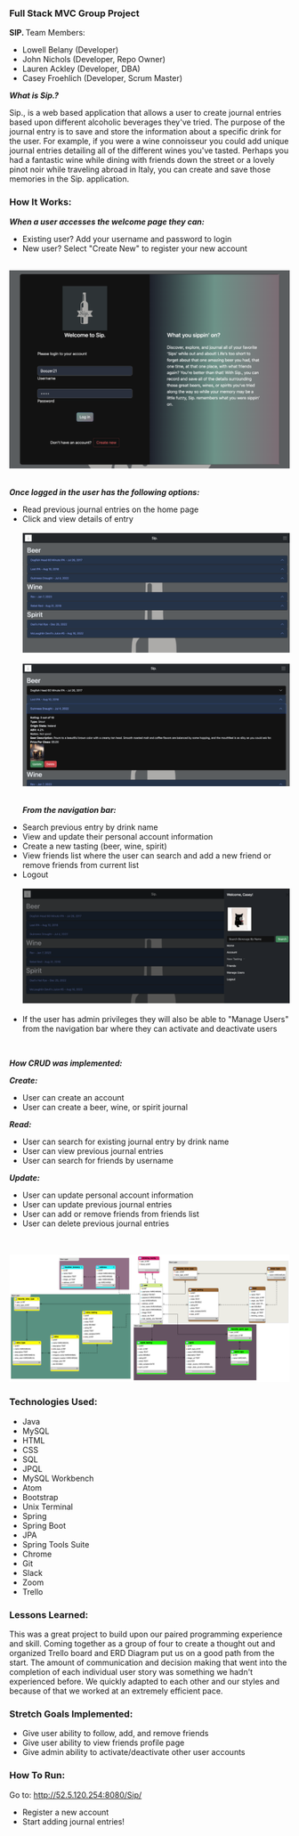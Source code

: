 ### Full Stack MVC Group Project


<strong> SIP. </strong>Team Members:
<ul>
<li>Lowell Belany (Developer)</li>
<li>John Nichols (Developer, Repo Owner)</li>
<li>Lauren Ackley (Developer, DBA)</li>
<li>Casey Froehlich (Developer, Scrum Master)</li>
</ul>

<strong><em>What is Sip.?</strong></em>

Sip., is a web based application that allows a user to create journal entries based upon different alcoholic beverages they've tried. The purpose of the journal entry is to save and store the information about a specific drink for the user. For example, if you were a wine connoisseur you could add unique journal entries detailing all of the different wines you've tasted. Perhaps you had a fantastic wine while dining with friends down the street or a lovely pinot noir while traveling abroad in Italy, you can create and save those memories in the Sip. application.

### <strong>How It Works:</strong>

<strong><em>When a user accesses the welcome page they can:</strong></em>
<ul>
<li> Existing user? Add your username and password to login</li>
<li> New user? Select "Create New" to register your new account</li>
</ul>
<br>
<img src="Welcome.png" alt="Welcome Page">
<br>
<br>

<strong><em>Once logged in the user has the following options:</strong></em>
<ul>
<li> Read previous journal entries on the home page</li>
<li> Click and view details of entry</li>
<br>
<img src="home.png" alt="Home Page">
<br>
<br>
<img src="journal.png" alt="Journal Entry">
   <br>
   <br>

<strong><em>From the navigation bar:</strong></em>
<li> Search previous entry by drink name</li>
<li> View  and update their personal account information</li>
<li> Create a new tasting (beer, wine, spirit)</li>
<li> View friends list where the user can search and add a new friend or remove friends from current list</li>
<li> Logout</li>
<br>
<img src="navbar.png" alt="NavBar">
 <br>
 <br>
<li> If the user has admin privileges they will also be able to "Manage Users" from the navigation bar where they can activate and deactivate users</li>
 </ul>
 <br>

<strong><em> How CRUD was implemented:</strong></em>

 <strong><em>Create:</strong></em>
 <ul>
 <li> User can create an account</li>
 <li> User can create a beer, wine, or spirit journal</li>
 </ul>

<strong><em>Read:</strong></em>
 <ul>
 <li> User can search for existing journal entry by drink name</li>
 <li> User can view previous journal entries</li>
 <li> User can search for friends by username</li>
 </ul>

<strong><em> Update:</strong></em>
 <ul>
 <li> User can update personal account information</li>
 <li> User can update previous journal entries</li>
 <li> User can add or remove friends from friends list</li>
 <li> User can delete previous journal entries</li>
 </ul>
 <br>
 <br>










<img src="SchemaDesign.png" alt="Schema">

### <strong>Technologies Used:</strong>

<ul>
<li>Java</li>
<li>MySQL</li>
<li>HTML</li>
<li>CSS</li>
<li>SQL</li>
<li>JPQL</li>
<li>MySQL Workbench</li>
<li>Atom</li>
<li>Bootstrap</li>
<li>Unix Terminal</li>
<li>Spring</li>
<li>Spring Boot</li>
<li>JPA</li>
<li>Spring Tools Suite</li>
<li>Chrome</li>
<li>Git</li>
<li>Slack</li>
<li>Zoom</li>
<li>Trello</li>
</ul>

### <strong>Lessons Learned:</strong>

This was a great project to build upon our paired programming experience and skill. Coming together as a group of four to create a thought out and organized Trello board and ERD Diagram put us on a good path from the start. The amount of communication and decision making that went into the completion of each individual user story was something we hadn't experienced before. We quickly adapted to each other and our styles and because of that we worked at an extremely efficient pace.


### <strong>Stretch Goals Implemented:</strong>
<ul>
<li> Give user ability to follow, add, and remove friends</li>
<li> Give user ability to view friends profile page</li>
<li> Give admin ability to activate/deactivate other user accounts</li>
</ul>

### <strong>How To Run:</strong>

Go to: http://52.5.120.254:8080/Sip/
<ul>
<li> Register a new account</li>
<li> Start adding journal entries! </li>
</ul>
